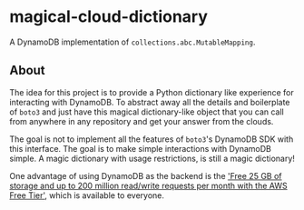 # magical-cloud-dictionary

A DynamoDB implementation of `collections.abc.MutableMapping`.

## About

The idea for this project is to provide a Python dictionary like experience for interacting with DynamoDB. To abstract away all the details and boilerplate of `boto3` and just have this magical dictionary-like object that you can call from anywhere in any repository and get your answer from the clouds.

The goal is not to implement all the features of `boto3`'s DynamoDB SDK with this interface. The goal is to make simple interactions with DynamoDB simple. A magic dictionary with usage restrictions, is still a magic dictionary!

One advantage of using DynamoDB as the backend is the ['Free 25 GB of storage and up to 200 million read/write requests per month with the AWS Free Tier'](https://aws.amazon.com/dynamodb/), which is available to everyone.
